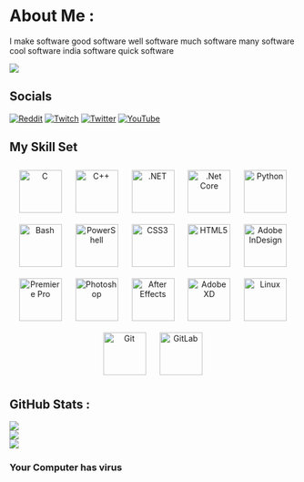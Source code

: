 # About Me :
I make software
good software
well software
much software
many software
cool software
india software
quick software

[![](https://visitcount.itsvg.in/api?id=aspect22&icon=2&color=6)](https://visitcount.itsvg.in)

## Socials
[![Reddit](https://img.shields.io/badge/Reddit-%23FF4500.svg?logo=Reddit&logoColor=white)](https://reddit.com/user/justaspect) [![Twitch](https://img.shields.io/badge/Twitch-%239146FF.svg?logo=Twitch&logoColor=white)](https://twitch.tv/justaspect33) [![Twitter](https://img.shields.io/badge/Twitter-%231DA1F2.svg?logo=Twitter&logoColor=white)](https://twitter.com/AspectXD22) [![YouTube](https://img.shields.io/badge/YouTube-%23FF0000.svg?logo=YouTube&logoColor=white)](https://www.youtube.com/channel/UC6nnYV0IHa6-C0Q6kl3uvRw) 

## My Skill Set  
<div align="center">  
<img style="margin: 10px" src="https://profilinator.rishav.dev/skills-assets/c-original.svg" alt="C" height="75" />  
<img style="margin: 10px" src="https://profilinator.rishav.dev/skills-assets/cplusplus-original.svg" alt="C++" height="75" />  
<img style="margin: 10px" src="https://profilinator.rishav.dev/skills-assets/dot-net-original-wordmark.svg" alt=".NET" height="75" />  
<img style="margin: 10px" src="https://profilinator.rishav.dev/skills-assets/dotnetcore.png" alt=".Net Core" height="75" />  
<img style="margin: 10px" src="https://profilinator.rishav.dev/skills-assets/python-original.svg" alt="Python" height="75" />  
<img style="margin: 10px" src="https://profilinator.rishav.dev/skills-assets/gnu_bash-icon.svg" alt="Bash" height="75" />  
<img style="margin: 10px" src="https://profilinator.rishav.dev/skills-assets/powershell.png" alt="PowerShell" height="75" />  
<img style="margin: 10px" src="https://profilinator.rishav.dev/skills-assets/css3-original-wordmark.svg" alt="CSS3" height="75" />  
<img style="margin: 10px" src="https://profilinator.rishav.dev/skills-assets/html5-original-wordmark.svg" alt="HTML5" height="75" />  
<img style="margin: 10px" src="https://profilinator.rishav.dev/skills-assets/adobeindesign.svg" alt="Adobe InDesign" height="75" />  
<img style="margin: 10px" src="https://profilinator.rishav.dev/skills-assets/adobepremierepro.png" alt="Premiere Pro" height="75" />  
<img style="margin: 10px" src="https://profilinator.rishav.dev/skills-assets/photoshop-plain.svg" alt="Photoshop" height="75" />  
<img style="margin: 10px" src="https://profilinator.rishav.dev/skills-assets/aftereffects.png" alt="After Effects" height="75" />  
<img style="margin: 10px" src="https://profilinator.rishav.dev/skills-assets/adobexd.png" alt="Adobe XD" height="75" />  
<img style="margin: 10px" src="https://profilinator.rishav.dev/skills-assets/linux-original.svg" alt="Linux" height="75" />  
<img style="margin: 10px" src="https://profilinator.rishav.dev/skills-assets/git-scm-icon.svg" alt="Git" height="75" />  
<img style="margin: 10px" src="https://profilinator.rishav.dev/skills-assets/gitlab.svg" alt="GitLab" height="75" />  
</div>  

## GitHub Stats :
![](https://github-readme-stats.vercel.app/api?username=aspect22&theme=dracula&hide_border=false&include_all_commits=false&count_private=true)<br/>
![](https://github-readme-streak-stats.herokuapp.com/?user=aspect22&theme=dracula&hide_border=false)<br/>
![](https://github-readme-stats.vercel.app/api/top-langs/?username=aspect22&theme=dracula&hide_border=false&include_all_commits=false&count_private=true&layout=compact)

### Your Computer has virus
